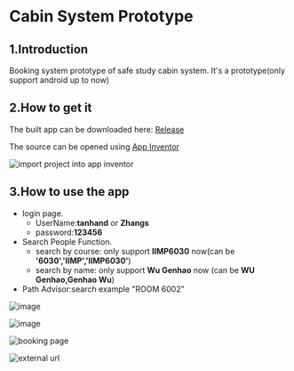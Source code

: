 # Cabin System Prototype
## 1.Introduction
Booking system prototype of safe study cabin system. It's a prototype(only support android up to now)

## 2.How to get it
The built app can be downloaded here: [Release](https://github.com/qqblack/CabinSystemPrototype/releases)

The source can be opened using [App Inventor](https://appinventor.mit.edu/)

![import project into app inventor](https://user-images.githubusercontent.com/25791058/102513751-93a99980-40c6-11eb-9fac-35be161b029d.png)

## 3.How to use the app
* login page.
  * UserName:**tanhand** or **Zhangs**
  * password:**123456**
* Search People Function.
  * search by course: only support **IIMP6030** now(can be **'6030','IIMP','IIMP6030'**)
  * search by name: only support **Wu Genhao**  now (can be **WU Genhao,Genhao Wu**)
* Path Advisor:search example "ROOM 6002"

![image](https://user-images.githubusercontent.com/25791058/102521075-70371c80-40cf-11eb-9a15-a3c30de95ce3.png)

![image](https://user-images.githubusercontent.com/25791058/102521441-e50a5680-40cf-11eb-87b0-b20e2d21c29b.png)

![booking page](https://user-images.githubusercontent.com/25791058/102521835-5f3adb00-40d0-11eb-9853-14a42fe8a520.png)

![external url](https://user-images.githubusercontent.com/25791058/102522458-3830d900-40d1-11eb-8302-124650493ff7.png)
